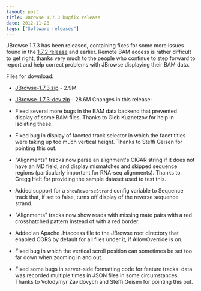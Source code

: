 ```yaml
---
layout: post
title: JBrowse 1.7.3 bugfix release
date: 2012-11-28
tags: ["Software releases"]
---
```


JBrowse 1.7.3 has been released, containing fixes for some more issues found in the [1.7.2 release](http://jbrowse.org/jbrowse-1-7-2-bugfix-release/ "JBrowse 1.7.2 bugfix release") and earlier.  Remote BAM access is rather difficult to get right, thanks very much to the people who continue to step forward to report and help correct problems with JBrowse displaying their BAM data.

Files for download:

*   [JBrowse-1.7.3.zip](/wordpress/wp-content/plugins/download-monitor/download.php?id=31 "download JBrowse-1.7.3.zip") - 2.9M
*   [JBrowse-1.7.3-dev.zip](http://jbrowse.org/wordpress/wp-content/plugins/download-monitor/download.php?id=32 "download JBrowse-1.7.3-dev.zip") - 28.6M
Changes in this release:

*   Fixed several more bugs in the BAM data backend that prevented
display of some BAM files. Thanks to Gleb Kuznetzov for help in
isolating these.
*   Fixed bug in display of faceted track selector in which the facet
titles were taking up too much vertical height. Thanks to Steffi
Geisen for pointing this out.
*   "Alignments" tracks now parse an alignment's CIGAR string if it
does not have an MD field, and display mismatches and skipped
sequence regions (particularly important for RNA-seq alignments).
Thanks to Gregg Helt for providing the sample dataset used to test
this.
*   Added support for a `showReverseStrand` config variable to Sequence
track that, if set to false, turns off display of the reverse
sequence strand.
*   "Alignments" tracks now show reads with missing mate pairs with a
red crosshatched pattern instead of with a red border.
*   Added an Apache .htaccess file to the JBrowse root directory that
enabled CORS by default for all files under it, if AllowOverride is
on.
*   Fixed bug in which the vertical scroll position can sometimes be
set too far down when zooming in and out.
*   Fixed some bugs in server-side formatting code for feature tracks:
data was recorded multiple times in JSON files in some
circumstances. Thanks to Volodymyr Zavidovych and Steffi Geisen
for pointing this out.